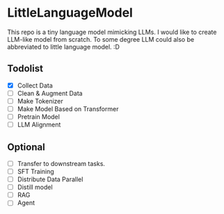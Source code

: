# LittleLanguageModel

This repo is a tiny language model mimicking LLMs. I would like to create LLM-like model from scratch. To some degree LLM could also be abbreviated to little language model. :D

## Todolist

- [x] Collect Data
- [ ] Clean & Augment Data
- [ ] Make Tokenizer
- [ ] Make Model Based on Transformer
- [ ] Pretrain Model
- [ ] LLM Alignment

## Optional

- [ ] Transfer to downstream tasks.
- [ ] SFT Training
- [ ] Distribute Data Parallel
- [ ] Distill model
- [ ] RAG
- [ ] Agent
